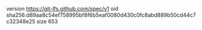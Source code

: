 version https://git-lfs.github.com/spec/v1
oid sha256:d89aa8c54ef758995bf8f6b5eaf0080d430c0fc8abd889b50cd44c7c32348e25
size 653
